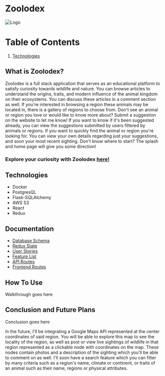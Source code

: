 # Zoolodex
![Logo](https://i.imgur.com/luPwxIE.png)

# Table of Contents

1. [Technologies](#technologies)

## What is Zoolodex?

Zoolodex is a full stack application that serves as an educational platform to satisfy curiosity towards wildlife and nature. You can browse articles to understand the origins, traits, and modern influence of the animal kingdom on their ecosystems. You can discuss these articles in a comment section as well. If you're interested in browsing a region these animals may be located in, there is a gallery of regions to choose from. Don't see an animal or region you love or would like to know more about? Submit a suggestion on the website to let me know! If you want to know if it's been suggested already, you can view the suggestions submitted by users filtered by animals or regions. If you want to quickly find the animal or region you're looking for. You can view your own details regarding just your suggestions, and soon your most recent sighting. Don't know where to start? The splash and home page will give you some direction!

### Explore your curiosity with Zoolodex [here!](https://zoolodex.herokuapp.com)

## Technologies

* Docker
* PostgresQL
* Flask-SQLAlchemy
* AWS S3
* React
* Redux

## Documentation

* [Database Schema](https://github.com/ShawnBoyle7/Zoolodex/wiki/Database-Schema)
* [Redux State](https://github.com/ShawnBoyle7/Zoolodex/wiki/State)
* [User Stories](https://github.com/ShawnBoyle7/Zoolodex/wiki/User-Stories)
* [Feature List](https://github.com/ShawnBoyle7/Zoolodex/wiki/Feature-List)
* [API Routes](https://github.com/ShawnBoyle7/Zoolodex/wiki/API-Routes)
* [Frontend Routes](https://github.com/ShawnBoyle7/Zoolodex/wiki/Frontend-Routes)

## How To Use

Walkthrough goes here


## Conclusion and Future Plans

Conclusion goes here

In the future, I'll be integrating a Google Maps API represented at the center coordinates of said region. You will be able to explore this map to see the locality of the region, as well as post or view live sightings of wildlife in that region represented as a clickable node with coordinates on the map. These nodes contain photos and a description of the sighting which you'll be able to comment on as well.
I'll soon have a search feature which you can filter by many criteria such as a region's name, climate or continent, or traits of an animal such as their name, regions or physical attributes.
